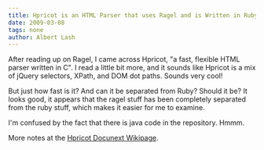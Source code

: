 ```yaml
---
title: Hpricot is an HTML Parser that uses Ragel and is Written in Ruby
date: 2009-03-08
tags: none
author: Albert Lash
---
```

After reading up on Ragel, I came across Hpricot, "a fast, flexible HTML parser written in C". I read a little bit more, and it sounds like Hpricot is a mix of jQuery selectors, XPath, and DOM dot paths. Sounds very cool!

But just how fast is it? And can it be separated from Ruby? Should it be? It looks good, it appears that the ragel stuff has been completely separated from the ruby stuff, which makes it easier for me to examine.

I'm confused by the fact that there is java code in the repository. Hmmm.

More notes at the <a href="http://www.docunext.com/wiki/Hpricot">Hpricot Docunext Wikipage</a>.

